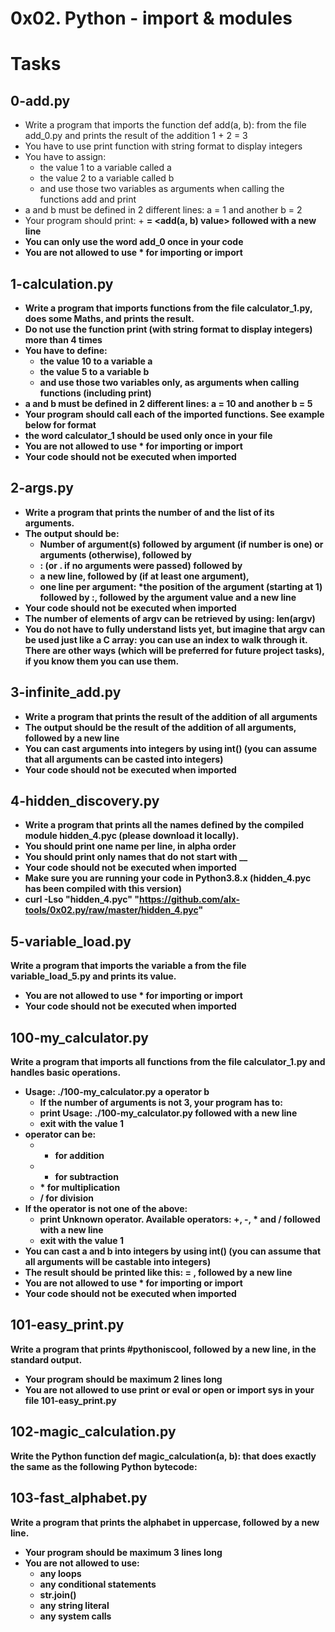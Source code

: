 # 0x02. Python - import & modules

# Tasks

## 0-add.py
* Write a program that imports the function def add(a, b): from the file add_0.py and prints the result of the addition 1 + 2 = 3
* You have to use print function with string format to display integers
* You have to assign:
  * the value 1 to a variable called a
  * the value 2 to a variable called b
  * and use those two variables as arguments when calling the functions add and print
* a and b must be defined in 2 different lines: a = 1 and another b = 2
* Your program should print: <a value> + <b value> = <add(a, b) value> followed with a new line
* You can only use the word add_0 once in your code
* You are not allowed to use * for importing or __import__

## 1-calculation.py
* Write a program that imports functions from the file calculator_1.py, does some Maths, and prints the result.
* Do not use the function print (with string format to display integers) more than 4 times
* You have to define:
  * the value 10 to a variable a
  * the value 5 to a variable b
  * and use those two variables only, as arguments when calling functions (including print)
* a and b must be defined in 2 different lines: a = 10 and another b = 5
* Your program should call each of the imported functions. See example below for format
* the word calculator_1 should be used only once in your file
* You are not allowed to use * for importing or __import__
* Your code should not be executed when imported

## 2-args.py
* Write a program that prints the number of and the list of its arguments.
* The output should be:
  * Number of argument(s) followed by argument (if number is one) or arguments (otherwise), followed by
  * : (or . if no arguments were passed) followed by
  * a new line, followed by (if at least one argument),
  * one line per argument:
    *the position of the argument (starting at 1) followed by :, followed by the argument value and a new line
* Your code should not be executed when imported
* The number of elements of argv can be retrieved by using: len(argv)
* You do not have to fully understand lists yet, but imagine that argv can be used just like a C array: you can use an index to walk through it. There are other ways (which will be preferred for future project tasks), if you know them you can use them.

## 3-infinite_add.py
* Write a program that prints the result of the addition of all arguments
* The output should be the result of the addition of all arguments, followed by a new line
* You can cast arguments into integers by using int() (you can assume that all arguments can be casted into integers)
* Your code should not be executed when imported

## 4-hidden_discovery.py
* Write a program that prints all the names defined by the compiled module hidden_4.pyc (please download it locally).
* You should print one name per line, in alpha order
* You should print only names that do not start with __
* Your code should not be executed when imported
* Make sure you are running your code in Python3.8.x (hidden_4.pyc has been compiled with this version)
* curl -Lso "hidden_4.pyc" "https://github.com/alx-tools/0x02.py/raw/master/hidden_4.pyc"

## 5-variable_load.py
Write a program that imports the variable a from the file variable_load_5.py and prints its value.
* You are not allowed to use * for importing or __import__
* Your code should not be executed when imported

## 100-my_calculator.py
Write a program that imports all functions from the file calculator_1.py and handles basic operations.

* Usage: ./100-my_calculator.py a operator b
  * If the number of arguments is not 3, your program has to:
  * print Usage: ./100-my_calculator.py <a> <operator> <b> followed with a new line
  * exit with the value 1
* operator can be:
  * + for addition
  * - for subtraction
  * \* for multiplication
  * / for division
* If the operator is not one of the above:
  * print Unknown operator. Available operators: +, -, * and / followed with a new line
  * exit with the value 1
* You can cast a and b into integers by using int() (you can assume that all arguments will be castable into integers)
* The result should be printed like this: <a> <operator> <b> = <result>, followed by a new line
* You are not allowed to use * for importing or __import__
* Your code should not be executed when imported

## 101-easy_print.py
Write a program that prints #pythoniscool, followed by a new line, in the standard output.
* Your program should be maximum 2 lines long
* You are not allowed to use print or eval or open or import sys in your file 101-easy_print.py

## 102-magic_calculation.py
Write the Python function def magic_calculation(a, b): that does exactly the same as the following Python bytecode:

## 103-fast_alphabet.py
Write a program that prints the alphabet in uppercase, followed by a new line.
* Your program should be maximum 3 lines long
* You are not allowed to use:
  * any loops
  * any conditional statements
  * str.join()
  * any string literal
  * any system calls
